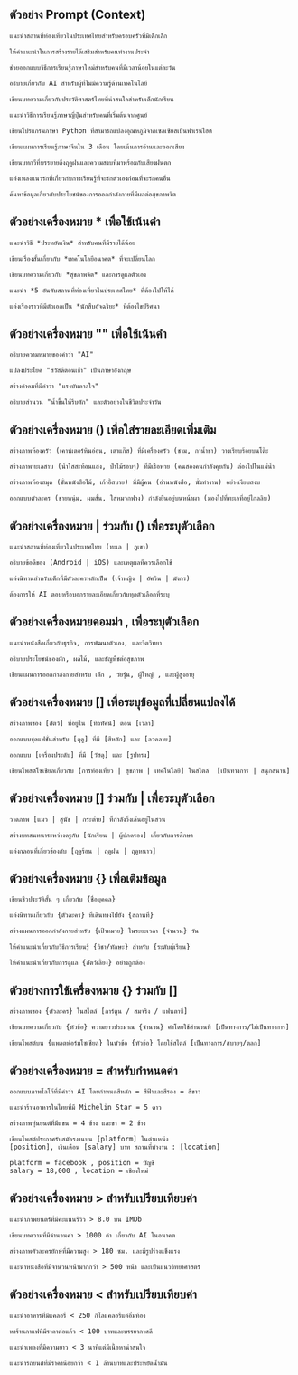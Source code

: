 ## ตัวอย่าง Prompt (Context)

```
แนะนำสถานที่ท่องเที่ยวในประเทศไทยสำหรับครอบครัวที่มีเด็กเล็ก
```
```
ให้คำแนะนำในการสร้างรายได้เสริมสำหรับคนทำงานประจำ
```
```
ช่วยออกแบบวิธีการเรียนรู้ภาษาใหม่สำหรับคนที่มีเวลาน้อยในแต่ละวัน
```
```
อธิบายเกี่ยวกับ AI สำหรับผู้ที่ไม่มีความรู้ด้านเทคโนโลยี
```
```
เขียนบทความเกี่ยวกับประวัติศาสตร์ไทยที่น่าสนใจสำหรับเด็กนักเรียน
```

```
แนะนำวิธีการเรียนรู้ภาษาญี่ปุ่นสำหรับคนที่เริ่มต้นจากศูนย์
```
```
เขียนโปรแกรมภาษา Python ที่สามารถแปลงอุณหภูมิจากเซลเซียสเป็นฟาเรนไฮต์
```
```
เขียนแผนการเรียนรู้ภาษาจีนใน 3 เดือน โดยเน้นการอ่านและออกเสียง
```
```
เขียนบทกวีที่บรรยายถึงฤดูฝนและความสงบที่มาพร้อมกับเสียงฝนตก
```
```
แต่งเพลงแนวรักที่เกี่ยวกับการเรียนรู้ที่จะรักตัวเองก่อนที่จะรักคนอื่น
```
```
ค้นหาข้อมูลเกี่ยวกับประโยชน์ของการออกกำลังกายที่มีผลต่อสุขภาพจิต
```

## ตัวอย่างเครื่องหมาย * เพื่อใช้เน้นคำ

```
แนะนำวิธี *ประหยัดเงิน* สำหรับคนที่มีรายได้น้อย
```
```
เขียนเรื่องสั้นเกี่ยวกับ *เทคโนโลยีอนาคต* ที่จะเปลี่ยนโลก
```
```
เขียนบทความเกี่ยวกับ *สุขภาพจิต* และการดูแลตัวเอง
```
```
แนะนำ *5 อันดับสถานที่ท่องเที่ยวในประเทศไทย* ที่ต้องไปให้ได้ 
```
```
แต่งเรื่องราวที่มีตัวเอกเป็น *นักสืบอัจฉริยะ* ที่ต้องไขปริศนา 
```

## ตัวอย่างเครื่องหมาย "" เพื่อใช้เน้นคำ
```
อธิบายความหมายของคำว่า "AI"
```
```
แปลงประโยค "สวัสดีตอนเช้า" เป็นภาษาอังกฤษ
```
```
สร้างคำคมที่มีคำว่า "แรงบันดาลใจ"
```
```
อธิบายสำนวน "น้ำขึ้นให้รีบตัก" และตัวอย่างในชีวิตประจำวัน
```

## ตัวอย่างเครื่องหมาย () เพื่อใส่รายละเอียดเพิ่มเติม

```
สร้างภาพห้องครัว (เคาน์เตอร์หินอ่อน, เตาแก๊ส) ที่มีเครื่องครัว (ชาม, กาน้ำชา) วางเรียบร้อยบนโต๊ะ
```
```
สร้างภาพทะเลสาบ (น้ำใสสะท้อนแสง, ป่าไม้รอบๆ) ที่มีเรือพาย (คนสองคนกำลังคุยกัน) ล่องไปในแม่น้ำ
```
```
สร้างภาพห้องสมุด (ชั้นหนังสือไม้, เก้าอี้สบาย) ที่มีผู้คน (อ่านหนังสือ, นั่งทำงาน) อย่างเงียบสงบ
```
```
ออกแบบตัวละคร (ชายหนุ่ม, ผมสั้น, ใส่หมวกฟาง) กำลังยืนอยู่บนหน้าผา (มองไปที่ทะเลที่อยู่ไกลลิบ)
```

## ตัวอย่างเครื่องหมาย |  ร่วมกับ () เพื่อระบุตัวเลือก

```
แนะนำสถานที่ท่องเที่ยวในประเทศไทย (ทะเล | ภูเขา)
```
```
อธิบายข้อดีของ (Android | iOS) และเหตุผลที่ควรเลือกใช้
```
```
แต่งนิทานสำหรับเด็กที่มีตัวละครหลักเป็น (เจ้าหญิง | อัศวิน | มังกร)
```
```
ต้องการให้ AI ตอบหรือบอกรายละเอียดเกี่ยวกับทุกตัวเลือกที่ระบุ
```

## ตัวอย่างเครื่องหมายคอมม่า , เพื่อระบุตัวเลือก
```
แนะนำหนังสือเกี่ยวกับธุรกิจ, การพัฒนาตัวเอง, และจิตวิทยา
```
```
อธิบายประโยชน์ของผัก, ผลไม้, และธัญพืชต่อสุขภาพ
```
```
เขียนแผนการออกกำลังกายสำหรับ เด็ก , วัยรุ่น, ผู้ใหญ่ , และผู้สูงอายุ
```

## ตัวอย่างเครื่องหมาย [] เพื่อระบุข้อมูลที่เปลี่ยนแปลงได้

```
สร้างภาพของ [สัตว์] ที่อยู่ใน [ทิวทัศน์] ตอน [เวลา]
```
```
ออกแบบชุดแฟชั่นสำหรับ [ฤดู] ที่มี [สีหลัก] และ [ลวดลาย]
```
```
ออกแบบ [เครื่องประดับ] ที่มี [วัสดุ] และ [รูปทรง]
```
```
เขียนโพสต์โซเชียลเกี่ยวกับ [การท่องเที่ยว | สุขภาพ | เทคโนโลยี] ในสไตล์  [เป็นทางการ | สนุกสนาน]
```

## ตัวอย่างเครื่องหมาย []  ร่วมกับ | เพื่อระบุตัวเลือก
```
วาดภาพ [แมว | สุนัข | กระต่าย] ที่กำลังวิ่งเล่นอยู่ในสวน
```
```
สร้างบทสนทนาระหว่างครูกับ [นักเรียน | ผู้ปกครอง] เกี่ยวกับการศึกษา 
```
```
แต่งกลอนที่เกี่ยวข้องกับ [ฤดูร้อน | ฤดูฝน | ฤดูหนาว] 
```

## ตัวอย่างเครื่องหมาย {} เพื่อเติมข้อมูล
```
เขียนชีวประวัติสั้น ๆ เกี่ยวกับ {ชื่อบุคคล}
```
```
แต่งนิทานเกี่ยวกับ {ตัวละคร} ที่เดินทางไปยัง {สถานที่}
```
```
สร้างแผนการออกกำลังกายสำหรับ {เป้าหมาย} ในระยะเวลา {จำนวน} วัน
```
```
ให้คำแนะนำเกี่ยวกับวิธีการเรียนรู้ {วิชา/ทักษะ} สำหรับ {ระดับผู้เรียน}  
```
```
ให้คำแนะนำเกี่ยวกับการดูแล {สัตว์เลี้ยง} อย่างถูกต้อง
```

## ตัวอย่างการใช้เครื่องหมาย {} ร่วมกับ []
```
สร้างภาพของ {ตัวละคร} ในสไตล์ [การ์ตูน / สมจริง / แฟนตาซี]
```
```
เขียนบทความเกี่ยวกับ {หัวข้อ} ความยาวประมาณ {จำนวน} คำโดยใช้สำนวนที่ [เป็นทางการ/ไม่เป็นทางการ]  
```
```
เขียนโพสต์บน {แพลตฟอร์มโซเชียล} ในหัวข้อ {หัวข้อ} โดยใช้สไตล์ [เป็นทางการ/สบายๆ/ตลก] 
```

## ตัวอย่างเครื่องหมาย = สำหรับกำหนดค่า
```
ออกแบบภาพโลโก้ที่มีคำว่า AI โดยกำหนดสีหลัก = สีฟ้าและสีรอง = สีขาว
```
```
แนะนำร้านอาหารในไทยที่มี Michelin Star = 5 ดาว
```
```
สร้างภาพหุ่นยนต์ที่มีแขน = 4 ข้าง และขา = 2 ข้าง
```
```
เขียนโพสต์ประกาศรับสมัครงานบน [platform] ในตำแหน่ง
[position], เงินเดือน [salary] บาท สถานที่ทำงาน : [location]
```
```
platform = facebook , position = บัญชี
salary = 18,000 , location = เชียงใหม่
```

## ตัวอย่างเครื่องหมาย > สำหรับเปรียบเทียบค่า
```
แนะนำภาพยนตร์ที่มีคะแนนรีวิว > 8.0 บน IMDb
```
```
เขียนบทความที่มีจำนวนคำ > 1000 คำ เกี่ยวกับ AI ในอนาคต
```
```
สร้างภาพตัวละครยักษ์ที่มีความสูง > 180 ซม. และมีรูปร่างแข็งแรง
```
```
แนะนำหนังสือที่มีจำนวนหน้ามากกว่า > 500 หน้า และเป็นแนววิทยาศาสตร์
```

## ตัวอย่างเครื่องหมาย < สำหรับเปรียบเทียบค่า
```
แนะนำอาหารที่มีแคลอรี่ < 250 กิโลแคลอรี่แต่อิ่มท้อง
```
```
หาร้านกาแฟที่มีราคาต่อแก้ว < 100 บาทและบรรยากาศดี
```
```
แนะนำเพลงที่มีความยาว < 3 นาทีแต่มีเนื้อหาน่าสนใจ
```
```
แนะนำรถยนต์ที่มีราคาน้อยกว่า < 1 ล้านบาทและประหยัดน้ำมัน
```
























